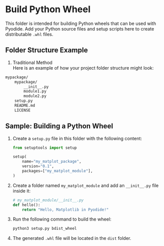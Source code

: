 # Build Python Wheel

This folder is intended for building Python wheels that can be used with Pyodide. Add your Python source files and setup scripts here to create distributable `.whl` files.

## Folder Structure Example

1. Traditional Method  
Here is an example of how your project folder structure might look:

```sh
mypackage/
    mypackage/
        __init__.py
        module1.py
        module2.py
    setup.py
    README.md
    LICENSE
```

## Sample: Building a Python Wheel

1. Create a `setup.py` file in this folder with the following content:

   ```python
   from setuptools import setup

   setup(
       name="my_matplot_package",
       version="0.1",
       packages=["my_matplot_module"],
   )
   ```

2. Create a folder named `my_matplot_module` and add an `__init__.py` file inside it:

   ```python
   # my_matplot_module/__init__.py
   def hello():
       return "Hello, Matplotlib in Pyodide!"
   ```

3. Run the following command to build the wheel:

   ```bash
   python3 setup.py bdist_wheel
   ```

4. The generated `.whl` file will be located in the `dist` folder.

